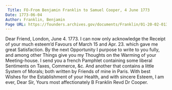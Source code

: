 ```yaml
---
 Title: FO-From Benjamin Franklin to Samuel Cooper, 4 June 1773
Date: 1773-06-04
Author: Franklin, Benjamin
Page URL: https://founders.archives.gov/documents/Franklin/01-20-02-0131
---
```


Dear Friend,
London, June 4. 1773.
I can now only acknowledge the Receipt of your much esteem’d Favours of March 15 and Apr. 23. which gave me great Satisfaction. By the next Opportunity I purpose to write to you fully, and among other Things give you my Thoughts on the Warming of your Meeting-house.
I send you a french Pamphlet containing some liberal Sentiments on Taxes, Commerce, &c. And another that contains a little System of Morals; both written by Friends of mine in Paris. With best Wishes for the Establishment of your Health, and with sincere Esteem, I am ever, Dear Sir, Yours most affectionately
B Franklin
Revd Dr Cooper.

